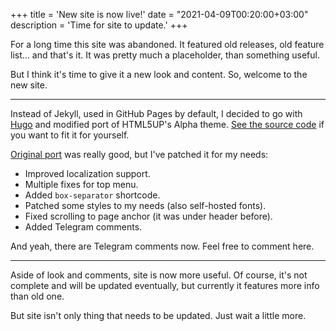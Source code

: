 +++
title = 'New site is now live!'
date = "2021-04-09T00:20:00+03:00"
description = 'Time for site to update.'
+++

For a long time this site was abandoned. It featured old releases, old feature list... and that's it. It was pretty much a placeholder, than something useful.

But I think it's time to give it a new look and content. So, welcome to the new site.

---

Instead of Jekyll, used in GitHub Pages by default, I decided to go with [Hugo](https://gohugo.io/) and modified port of HTML5UP's Alpha theme. [See the source code](https://github.com/kotatogram/hugo-html5up-alpha) if you want to fit it for yourself.

[Original port](https://github.com/dewittn/hugo-html5up-alpha) was really good, but I've patched it for my needs:

* Improved localization support.
* Multiple fixes for top menu.
* Added `box-separator` shortcode.
* Patched some styles to my needs (also self-hosted fonts).
* Fixed scrolling to page anchor (it was under header before).
* Added Telegram comments.

And yeah, there are Telegram comments now. Feel free to comment here.

---

Aside of look and comments, site is now more useful. Of course, it's not complete and will be updated eventually, but currently it features more info than old one.

But site isn't only thing that needs to be updated. Just wait a little more.
